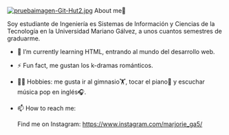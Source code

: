 [![pruebaimagen-Git-Hut2.jpg](https://i.postimg.cc/76H3SkVW/pruebaimagen-Git-Hut2.jpg)](https://postimg.cc/8FYfVxxR)
About me🤔

Soy estudiante de Ingeniería es Sistemas de Información y Ciencias de la Tecnología en la Universidad Mariano Gálvez, a unos cuantos semestres de graduarme.

- 🌱 I’m currently learning HTML, entrando al mundo del desarrollo web.
- ⚡ Fun fact, me gustan los k-dramas románticos.
- 👩‍💻 Hobbies: me gusta ir al gimnasio🏋️, tocar el piano🎹 y escuchar música pop en inglés🎧.
- 📫 How to reach me: 

     Find me on Instagram: https://www.instagram.com/marjorie_ga5/

<!--
**marjorie55/marjorie55** is a ✨ _special_ ✨ repository because its `README.md` (this file) appears on your GitHub profile.

Here are some ideas to get you started:

- 🔭 I’m currently working on ...
- 🌱 I’m currently learning ...
- 👯 I’m looking to collaborate on ...
- 🤔 I’m looking for help with ...
- 💬 Ask me about ...
- 📫 How to reach me: ...
- 😄 Pronouns: ...
- ⚡ Fun fact: ...
-->
